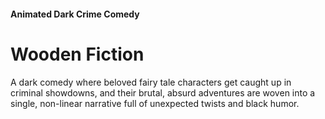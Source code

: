 #### Animated Dark Crime Comedy

# Wooden Fiction

A dark comedy where beloved fairy tale characters get caught up in criminal showdowns, and their brutal, absurd adventures are woven into a single, non-linear narrative full of unexpected twists and black humor.

